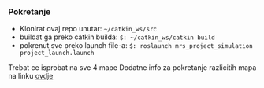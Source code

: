 ### Pokretanje
- Klonirat ovaj repo unutar: `~/catkin_ws/src`
- buildat ga preko catkin builda: `$: ~/catkin_ws/catkin build`
- pokrenut sve preko launch file-a: `$: roslaunch mrs_project_simulation project_launch.launch`

Trebat ce isprobat na sve 4 mape
Dodatne info za pokretanje razlicitih mapa na linku [ovdje](https://github.com/larics/sphero_simulation/tree/master/sphero_stage)